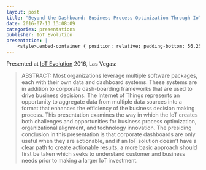 ```yaml
---
layout: post
title: "Beyond the Dashboard: Business Process Optimization Through IoT Data Analytics"
date: 2016-07-13 13:08:09
categories: presentations 
publisher: IoT Evolution
presentation: |
    <style>.embed-container { position: relative; padding-bottom: 56.25%; height: 0; overflow: hidden; max-width: 100%; } .embed-container iframe, .embed-container object, .embed-container embed { position: absolute; top: 0; left: 0; width: 100%; height: 100%; }</style><div class='embed-container'><iframe src='//www.slideshare.net/slideshow/embed_code/key/FN4p7f1Y5rXYMQ' width='595' height='485' frameborder='0' marginwidth='0' marginheight='0' scrolling='no' style='border:1px solid #CCC; border-width:1px; margin-bottom:5px; max-width: 100%;' allowfullscreen> </iframe> <div style='margin-bottom:5px'> <strong> <a href='//www.slideshare.net/MarkBenson5/beyond-the-dashboard-business-process-optimization-through-iot-data-analytics' title='Beyond the Dashboard: Business Process Optimization Through IoT Data Analytics' target='_blank'>Beyond the Dashboard: Business Process Optimization Through IoT Data Analytics</a> </strong> from <strong><a target='_blank' href='//www.slideshare.net/MarkBenson5'>Mark Benson</a></strong> </div></div>
---
```


Presented at [IoT Evolution](http://www.iotevolutionexpo.com/) 2016, Las Vegas:

> ABSTRACT: Most organizations leverage multiple software packages, each with their own data and dashboard systems. These systems are in addition to corporate dash-boarding frameworks that are used to drive business decisions. The Internet of Things represents an opportunity to aggregate data from multiple data sources into a format that enhances the efficiency of the business decision making process. This presentation examines the way in which the IoT creates both challenges and opportunities for business process optimization, organizational alignment, and technology innovation. The presiding conclusion in this presentation is that corporate dashboards are only useful when they are actionable, and if an IoT solution doesn’t have a clear path to create actionable results, a more basic approach should first be taken which seeks to understand customer and business needs prior to making a larger IoT investment.

